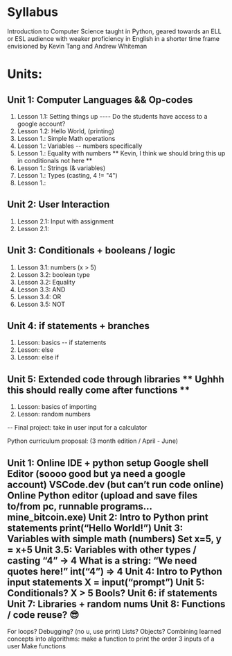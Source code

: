 # Syllabus

Introduction to Computer Science taught in Python, geared towards an ELL or ESL audience with weaker
proficiency in English in a shorter time frame envisioned by Kevin Tang and Andrew Whiteman

# Units:

## Unit 1: Computer Languages && Op-codes

1. Lesson 1.1: Setting things up
---- Do the students have access to a google account?
2. Lesson 1.2: Hello World, (printing)
3. Lesson 1.: Simple Math operations
4. Lesson 1.: Variables -- numbers specifically
5. Lesson 1.: Equality with numbers ** Kevin, I think we should bring this up in conditionals not here **
6. Lesson 1.: Strings (& variables)
7. Lesson 1.: Types (casting, 4 != "4")
8. Lesson 1.:


## Unit 2: User Interaction

1. Lesson 2.1: Input with assignment
2. Lesson 2.1:


## Unit 3: Conditionals + booleans / logic

1. Lesson 3.1: numbers (x > 5)
2. Lesson 3.2: boolean type
2. Lesson 3.2: Equality
3. Lesson 3.3: AND
4. Lesson 3.4: OR
5. Lesson 3.5: NOT


## Unit 4: if statements + branches

1. Lesson: basics -- if statements
2. Lesson: else
3. Lesson: else if


## Unit 5: Extended code through libraries ** Ughhh this should really come after functions **

1. Lesson: basics of importing
2. Lesson: random numbers

-- Final project: take in user input for a calculator



Python curriculum proposal: (3 month edition / April - June)


Unit 1: Online IDE + python setup
Google shell Editor (soooo good but ya need a google account)
VSCode.dev (but can’t run code online)
Online Python editor (upload and save files to/from pc, runnable programs… mine_bitcoin.exe)
Unit 2: Intro to Python print statements
print(“Hello World!”)
Unit 3: Variables with simple math (numbers)
Set x=5, y = x+5
Unit 3.5: Variables with other types / casting “4” -> 4
What is a string: “We need quotes here!”
int(“4”) => 4
Unit 4: Intro to Python input statements
X = input(“prompt”)
Unit 5: Conditionals?
X > 5
Bools?
Unit 6: if statements
Unit 7: Libraries + random nums
Unit 8: Functions / code reuse? 😎
---------------------------------------------------------
For loops?
Debugging? (no u, use print)
Lists?
Objects?
Combining learned concepts into algorithms:
make a function to print the order 3 inputs of a user
Make functions
